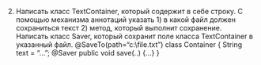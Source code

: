 2. Написать класс TextContainer, который содержит в себе строку. С помощью механизма
   аннотаций указать 1) в какой файл должен сохраниться текст 2) метод, который выполнит
   сохранение. Написать класс Saver, который сохранит поле класса TextContainer в указанный
   файл.
   @SaveTo(path=“c:\\file.txt”)
   class Container {
   String text = “…”;
   @Saver
   public void save(..) {…}
   }